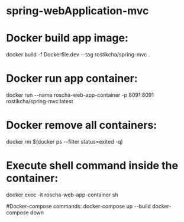# spring-webApplication-mvc

# Docker build app image:
docker build -f Dockerfile.dev --tag rostikcha/spring-mvc .

# Docker run app container:
docker run --name roscha-web-app-container -p 8091:8091 rostikcha/spring-mvc:latest

# Docker remove all containers:
docker rm $(docker ps --filter status=exited -q)

# Execute shell command inside the container:
docker exec -it roscha-web-app-container sh

#Docker-compose commands:
docker-compose up --build
docker-compose down
